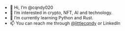 - 👋 Hi, I’m @cqndy020
- 👀 I’m interested in crypto, NFT, AI and technology.
- 🌱 I’m currently learning Python and Rust.
- 📫 You can reach me through [@littlecqndy](https://twitter.com/littlecqndy) or LinkedIn

<!---
cqndy020/cqndy020 is a ✨ special ✨ repository because its `README.md` (this file) appears on your GitHub profile.
You can click the Preview link to take a look at your changes.
--->
